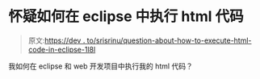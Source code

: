# 怀疑如何在 eclipse 中执行 html 代码

> 原文:[https://dev . to/srisrinu/question-about-how-to-execute-html-code-in-eclipse-1l8l](https://dev.to/srisrinu/doubt-regarding-how-to-execute-html-code-in-eclipse-1l8l)

我如何在 eclipse 和 web 开发项目中执行我的 html 代码？